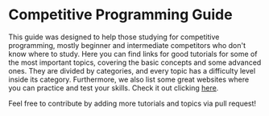# Competitive Programming Guide

This guide was designed to help those studying for competitive programming, mostly beginner and intermediate competitors who don't know where to study. Here you can find links for good tutorials for some of the most important topics, covering the basic concepts and some advanced ones. They are divided by categories, and every topic has a difficulty level inside its category. Furthermore, we also list some great websites where you can practice and test your skills. Check it out clicking [here](https://bira37.github.io/cp-guide).

Feel free to contribute by adding more tutorials and topics via pull request!

